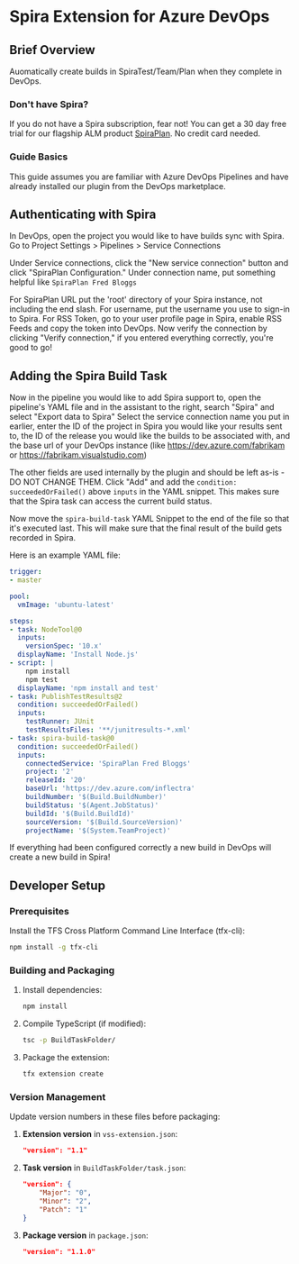# Spira Extension for Azure DevOps

## Brief Overview
Auomatically create builds in SpiraTest/Team/Plan when they complete in DevOps.

### Don't have Spira?
If you do not have a Spira subscription, fear not! You can get a 30 day free trial for our flagship ALM product [SpiraPlan](http://www.inflectra.com/SpiraPlan/). No credit card needed.

### Guide Basics
This guide assumes you are familiar with Azure DevOps Pipelines and have already installed our plugin from the DevOps marketplace.

## Authenticating with Spira
In DevOps, open the project you would like to have builds sync with Spira. Go to Project Settings > Pipelines > Service Connections

Under Service connections, click the "New service connection" button and click "SpiraPlan Configuration." Under connection name, put something helpful like `SpiraPlan Fred Bloggs`

For SpiraPlan URL put the 'root' directory of your Spira instance, not including the end slash. For username, put the username you use to sign-in to Spira. For RSS Token, go to your user profile page in Spira, enable RSS Feeds and copy the token into DevOps. Now verify the connection by clicking "Verify connection," if you entered everything correctly, you're good to go!

## Adding the Spira Build Task
Now in the pipeline you would like to add Spira support to, open the pipeline's YAML file and in the assistant to the right, search "Spira" and select "Export data to Spira" Select the service connection name you put in earlier, enter the ID of the project in Spira you would like your results sent to, the ID of the release you would like the builds to be associated with, and the base url of your DevOps instance (like https://dev.azure.com/fabrikam or https://fabrikam.visualstudio.com)

The other fields are used internally by the plugin and should be left as-is - DO NOT CHANGE THEM. Click "Add" and add the `condition: succeededOrFailed()` above `inputs` in the YAML snippet. This makes sure that the Spira task can access the current build status.

Now move the `spira-build-task` YAML Snippet to the end of the file so that it's executed last. This will make sure that the final result of the build gets recorded in Spira.

Here is an example YAML file:
```YAML
trigger:
- master

pool:
  vmImage: 'ubuntu-latest'

steps:
- task: NodeTool@0
  inputs:
    versionSpec: '10.x'
  displayName: 'Install Node.js'
- script: |
    npm install
    npm test
  displayName: 'npm install and test'
- task: PublishTestResults@2
  condition: succeededOrFailed()
  inputs:
    testRunner: JUnit
    testResultsFiles: '**/junitresults-*.xml'
- task: spira-build-task@0
  condition: succeededOrFailed()
  inputs:
    connectedService: 'SpiraPlan Fred Bloggs'
    project: '2'
    releaseId: '20'
    baseUrl: 'https://dev.azure.com/inflectra'
    buildNumber: '$(Build.BuildNumber)'
    buildStatus: '$(Agent.JobStatus)'
    buildId: '$(Build.BuildId)'
    sourceVersion: '$(Build.SourceVersion)'
    projectName: '$(System.TeamProject)'
```
If everything had been configured correctly a new build in DevOps will create a new build in Spira!

## Developer Setup

### Prerequisites
Install the TFS Cross Platform Command Line Interface (tfx-cli):
```bash
npm install -g tfx-cli
```

### Building and Packaging
1. Install dependencies:
   ```bash
   npm install
   ```

2. Compile TypeScript (if modified):
   ```bash
   tsc -p BuildTaskFolder/
   ```

3. Package the extension:
   ```bash
   tfx extension create
   ```

### Version Management
Update version numbers in these files before packaging:

1. **Extension version** in `vss-extension.json`:
   ```json
   "version": "1.1"
   ```

2. **Task version** in `BuildTaskFolder/task.json`:
   ```json
   "version": {
       "Major": "0",
       "Minor": "2", 
       "Patch": "1"
   }
   ```

3. **Package version** in `package.json`:
   ```json
   "version": "1.1.0"
   ```